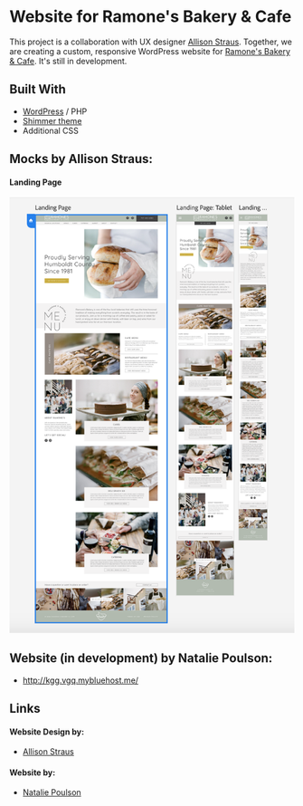 # Website for Ramone's Bakery & Cafe
This project is a collaboration with UX designer [Allison Straus](https://www.allisonstraus.com/). Together, we are creating a custom, responsive WordPress website for [Ramone's Bakery & Cafe](https://www.facebook.com/ramonesbakeryandcafe). It's still in development. 

## Built With
* [WordPress](https://wordpress.org/) / PHP 
* [Shimmer theme](https://support.almondandwhite.com/theme-documentation/shimmer-theme/)
* Additional CSS 


## Mocks by Allison Straus:
#### Landing Page
<img src="./mocks/landingPage.png">

## Website (in development) by Natalie Poulson:
* http://kgg.vgq.mybluehost.me/

## Links
#### Website Design by: 
* [Allison Straus](https://www.allisonstraus.com/)
#### Website by:
* [Natalie Poulson](https://github.com/natalie-poulson)

